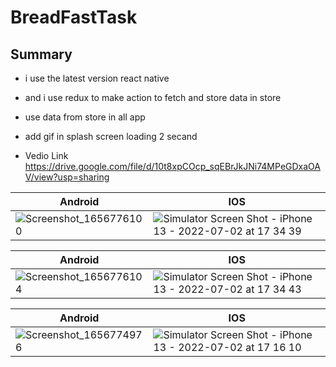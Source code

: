 # BreadFastTask
## Summary
- i use the latest version react native
- and i use redux to make action to fetch and store data in store 
- use data from store in all app 
- add gif in splash screen loading 2 secand

- Vedio Link
https://drive.google.com/file/d/10t8xpCOcp_sqEBrJkJNi74MPeGDxaOAV/view?usp=sharing


| Android | IOS |
|---|---|
| ![Screenshot_1656776100](https://user-images.githubusercontent.com/17288652/177007040-05a5581c-e1dd-44e4-bbc0-2d1197db09ea.png) |![Simulator Screen Shot - iPhone 13 - 2022-07-02 at 17 34 39](https://user-images.githubusercontent.com/17288652/177007054-16a98839-d21c-49eb-b257-c94da0d858ac.png) |

| Android | IOS |
|---|---|
| ![Screenshot_1656776104](https://user-images.githubusercontent.com/17288652/177007076-146ed799-506d-4b48-9b71-493eff9adc09.png) | ![Simulator Screen Shot - iPhone 13 - 2022-07-02 at 17 34 43](https://user-images.githubusercontent.com/17288652/177007081-f360e4d3-4871-4659-b253-f097a51dc86a.png)|

| Android | IOS |
|---|---|
| ![Screenshot_1656774976](https://user-images.githubusercontent.com/17288652/177006393-ef20dfdd-0677-4446-83e7-4393a8d5c062.png) |![Simulator Screen Shot - iPhone 13 - 2022-07-02 at 17 16 10](https://user-images.githubusercontent.com/17288652/177006399-f349b267-c873-446b-9b5e-83e65f6c1e33.png)|
